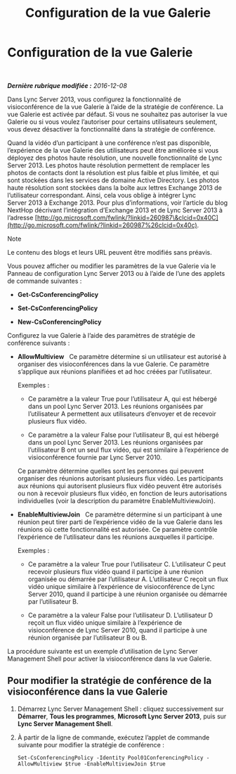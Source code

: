 ﻿---
title: Configuration de la vue Galerie
TOCTitle: Configuration de la vue Galerie
ms:assetid: 4a609178-47d8-4682-ac8d-29f882801924
ms:mtpsurl: https://technet.microsoft.com/fr-fr/library/JJ204871(v=OCS.15)
ms:contentKeyID: 49297119
ms.date: 12/10/2016
mtps_version: v=OCS.15
ms.translationtype: HT
---

# Configuration de la vue Galerie

 

_**Dernière rubrique modifiée :** 2016-12-08_

Dans Lync Server 2013, vous configurez la fonctionnalité de visioconférence de la vue Galerie à l’aide de la stratégie de conférence. La vue Galerie est activée par défaut. Si vous ne souhaitez pas autoriser la vue Galerie ou si vous voulez l’autoriser pour certains utilisateurs seulement, vous devez désactiver la fonctionnalité dans la stratégie de conférence.

Quand la vidéo d’un participant à une conférence n’est pas disponible, l’expérience de la vue Galerie des utilisateurs peut être améliorée si vous déployez des photos haute résolution, une nouvelle fonctionnalité de Lync Server 2013. Les photos haute résolution permettent de remplacer les photos de contacts dont la résolution est plus faible et plus limitée, et qui sont stockées dans les services de domaine Active Directory. Les photos haute résolution sont stockées dans la boîte aux lettres Exchange 2013 de l’utilisateur correspondant. Ainsi, cela vous oblige à intégrer Lync Server 2013 à Exchange 2013. Pour plus d’informations, voir l’article du blog NextHop décrivant l’intégration d’Exchange 2013 et de Lync Server 2013 à l’adresse [http://go.microsoft.com/fwlink/?linkid=260987\&clcid=0x40C](http://go.microsoft.com/fwlink/?linkid=260987%26clcid=0x40c).

> [!note]  
> Le contenu des blogs et leurs URL peuvent être modifiés sans préavis.

Vous pouvez afficher ou modifier les paramètres de la vue Galerie via le Panneau de configuration Lync Server 2013 ou à l’aide de l’une des applets de commande suivantes :

  - **Get-CsConferencingPolicy**

  - **Set-CsConferencingPolicy**

  - **New-CsConferencingPolicy**

Configurez la vue Galerie à l’aide des paramètres de stratégie de conférence suivants :

  - **AllowMultiview**   Ce paramètre détermine si un utilisateur est autorisé à organiser des visioconférences dans la vue Galerie. Ce paramètre s’applique aux réunions planifiées et ad hoc créées par l’utilisateur.
    
    Exemples :
    
      - Ce paramètre a la valeur True pour l’utilisateur A, qui est hébergé dans un pool Lync Server 2013. Les réunions organisées par l’utilisateur A permettent aux utilisateurs d’envoyer et de recevoir plusieurs flux vidéo.
    
      - Ce paramètre a la valeur False pour l’utilisateur B, qui est hébergé dans un pool Lync Server 2013. Les réunions organisées par l’utilisateur B ont un seul flux vidéo, qui est similaire à l’expérience de visioconférence fournie par Lync Server 2010.
    
    Ce paramètre détermine quelles sont les personnes qui peuvent organiser des réunions autorisant plusieurs flux vidéo. Les participants aux réunions qui autorisent plusieurs flux vidéo peuvent être autorisés ou non à recevoir plusieurs flux vidéo, en fonction de leurs autorisations individuelles (voir la description du paramètre EnableMultiviewJoin).

  - **EnableMultiviewJoin**   Ce paramètre détermine si un participant à une réunion peut tirer parti de l’expérience vidéo de la vue Galerie dans les réunions où cette fonctionnalité est autorisée. Ce paramètre contrôle l’expérience de l’utilisateur dans les réunions auxquelles il participe.
    
    Exemples :
    
      - Ce paramètre a la valeur True pour l’utilisateur C. L’utilisateur C peut recevoir plusieurs flux vidéo quand il participe à une réunion organisée ou démarrée par l’utilisateur A. L’utilisateur C reçoit un flux vidéo unique similaire à l’expérience de visioconférence de Lync Server 2010, quand il participe à une réunion organisée ou démarrée par l’utilisateur B.
    
      - Ce paramètre a la valeur False pour l’utilisateur D. L’utilisateur D reçoit un flux vidéo unique similaire à l’expérience de visioconférence de Lync Server 2010, quand il participe à une réunion organisée par l’utilisateur B ou B.

La procédure suivante est un exemple d’utilisation de Lync Server Management Shell pour activer la visioconférence dans la vue Galerie.

## Pour modifier la stratégie de conférence de la visioconférence dans la vue Galerie

1.  Démarrez Lync Server Management Shell : cliquez successivement sur **Démarrer**, **Tous les programmes**, **Microsoft Lync Server 2013**, puis sur **Lync Server Management Shell**.

2.  À partir de la ligne de commande, exécutez l’applet de commande suivante pour modifier la stratégie de conférence :
    
        Set-CsConferencingPolicy -Identity Pool01ConferencingPolicy -AllowMultiview $true -EnableMultiviewJoin $true

